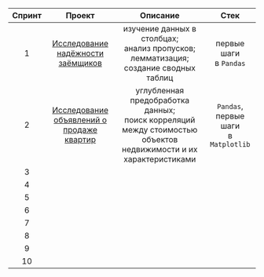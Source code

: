 | Спринт | Проект        | Описание  | Стек    |
| :------: |:-------------:| :--------: |:--------:|
| 1      | [Исследование<br/> надёжности заёмщиков](https://nbviewer.jupyter.org/github/emoshikova/first-steps/blob/main/Project-1_%28reliability%20_research%29.ipynb)| изучение данных в столбцах;<br/> анализ пропусков; лемматизация;<br/> создание сводных таблиц<br/>     | первые шаги<br/> в `Pandas` |
| 2      | [Исследование<br/> объявлений о продаже квартир](https://nbviewer.jupyter.org/github/emoshikova/first-steps/blob/main/2_real_estate_market_analysis.ipynb) |углубленная предобработка данных;<br/> поиск корреляций между стоимостью объектов<br/> недвижимости и их характеристиками| `Pandas`, первые шаги<br/> в `Matplotlib`|
| 3      |       |        |         |
| 4      |       |        |         |
| 5      |       |        |         |
| 6      |       |        |         |
| 7      |       |        |         |
| 8      |       |        |         |
| 9      |       |        |         |
| 10     |       |        |         |
